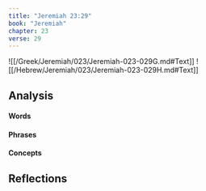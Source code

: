 ```yaml
---
title: "Jeremiah 23:29"
book: "Jeremiah"
chapter: 23
verse: 29
---
```

![[/Greek/Jeremiah/023/Jeremiah-023-029G.md#Text]]
![[/Hebrew/Jeremiah/023/Jeremiah-023-029H.md#Text]]

## Analysis

#### Words

#### Phrases

#### Concepts

## Reflections
